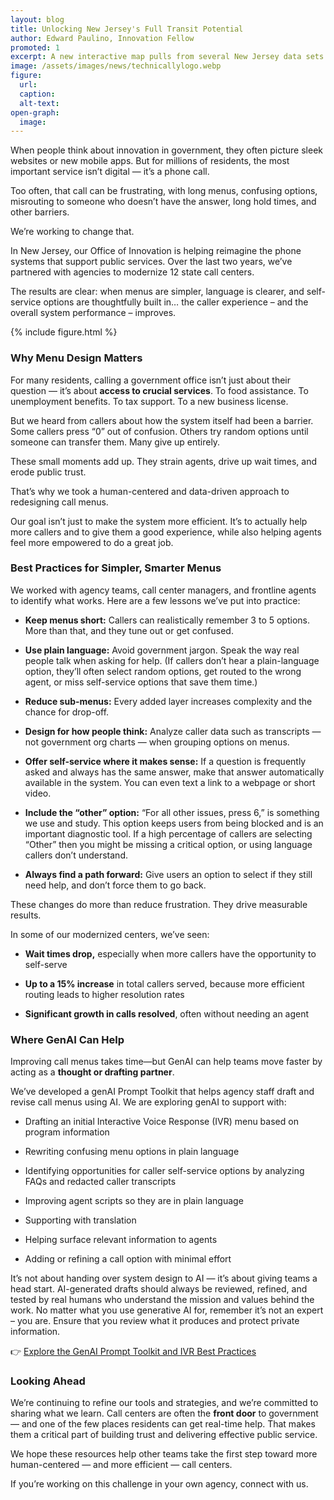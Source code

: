 ```yaml
---
layout: blog
title: Unlocking New Jersey's Full Transit Potential
author: Edward Paulino, Innovation Fellow
promoted: 1
excerpt: A new interactive map pulls from several New Jersey data sets to show where transportation needs are high but access to transportation is low. 
image: /assets/images/news/technicallylogo.webp
figure:
  url: 
  caption: 
  alt-text: 
open-graph:
  image:
---
```


When people think about innovation in government, they often picture sleek websites or new mobile apps. But for millions of residents, the most important service isn’t digital — it’s a phone call.

Too often, that call can be frustrating, with long menus, confusing options, misrouting to someone who doesn’t have the answer, long hold times, and other barriers.

We’re working to change that.

In New Jersey, our Office of Innovation is helping reimagine the phone systems that support public services. Over the last two years, we’ve partnered with agencies to modernize 12 state call centers.

The results are clear: when menus are simpler, language is clearer, and self-service options are thoughtfully built in… the caller experience – and the overall system performance – improves.

{% include figure.html %}

### **Why Menu Design Matters**

For many residents, calling a government office isn’t just about their question — it’s about **access to crucial services**. To food assistance. To unemployment benefits. To tax support. To a new business license.

But we heard from callers about how the system itself had been a barrier. Some callers press “0” out of confusion. Others try random options until someone can transfer them. Many give up entirely.

These small moments add up. They strain agents, drive up wait times, and erode public trust.

That’s why we took a human-centered and data-driven approach to redesigning call menus.

Our goal isn’t just to make the system more efficient. It’s to actually help more callers and to give them a good experience, while also helping agents feel more empowered to do a great job.

### **Best Practices for Simpler, Smarter Menus**

We worked with agency teams, call center managers, and frontline agents to identify what works. Here are a few lessons we’ve put into practice:

- **Keep menus short:** Callers can realistically remember 3 to 5 options. More than that, and they tune out or get confused.

- **Use plain language:** Avoid government jargon. Speak the way real people talk when asking for help. (If callers don’t hear a plain-language option, they’ll often select random options, get routed to the wrong agent, or miss self-service options that save them time.)

- **Reduce sub-menus:** Every added layer increases complexity and the chance for drop-off.

- **Design for how people think:** Analyze caller data such as transcripts — not government org charts — when grouping options on menus.

- **Offer self-service where it makes sense:** If a question is frequently asked and always has the same answer, make that answer automatically available in the system. You can even text a link to a webpage or short video.

- **Include the “other” option:** “For all other issues, press 6,” is something we use and study. This option keeps users from being blocked and is an important diagnostic tool. If a high percentage of callers are selecting “Other” then you might be missing a critical option, or using language callers don’t understand.

- **Always find a path forward:** Give users an option to select if they still need help, and don’t force them to go back.

These changes do more than reduce frustration. They drive measurable results.

In some of our modernized centers, we’ve seen:

- **Wait times drop,** especially when more callers have the opportunity to self-serve

- **Up to a 15% increase** in total callers served, because more efficient routing leads to higher resolution rates

- **Significant growth in calls resolved**, often without needing an agent

### **Where GenAI Can Help**

Improving call menus takes time—but GenAI can help teams move faster by acting as a **thought or drafting partner**.

We’ve developed a genAI Prompt Toolkit that helps agency staff draft and revise call menus using AI. We are exploring genAI to support with:

- Drafting an initial Interactive Voice Response (IVR) menu based on program information

- Rewriting confusing menu options in plain language

- Identifying opportunities for caller self-service options by analyzing FAQs and redacted caller transcripts

- Improving agent scripts so they are in plain language

- Supporting with translation

- Helping surface relevant information to agents

- Adding or refining a call option with minimal effort

It’s not about handing over system design to AI — it’s about giving teams a head start. AI-generated drafts should always be reviewed, refined, and tested by real humans who understand the mission and values behind the work. No matter what you use generative AI for, remember it’s not an expert – you are. Ensure that you review what it produces and protect private information.

👉 [Explore the GenAI Prompt Toolkit and IVR Best Practices](/skills/ai-how-tos/)

### **Looking Ahead**

We’re continuing to refine our tools and strategies, and we’re committed to sharing what we learn. Call centers are often the **front door** to government — and one of the few places residents can get real-time help. That makes them a critical part of building trust and delivering effective public service.

We hope these resources help other teams take the first step toward more human-centered — and more efficient — call centers.

If you’re working on this challenge in your own agency, connect with us.

